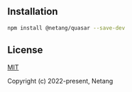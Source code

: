 ## Installation

```bash
npm install @netang/quasar --save-dev
```

## License

[MIT](https://opensource.org/licenses/MIT)

Copyright (c) 2022-present, Netang
